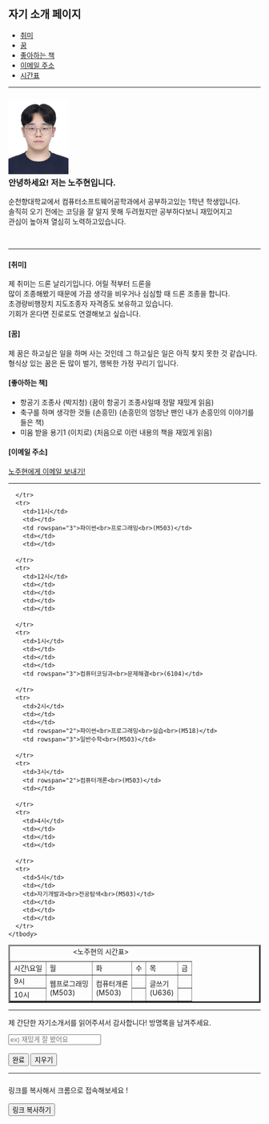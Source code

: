 <html>
  <link href="20243515노주현css과제.css" type="text/css" rel="stylesheet">
<head>
  <!--자기소개 페이지 만들기-->
  <title>자기소개페이지</title>
</head>

<body>
  <!--자기소개 페이지 내용-->
  <h2><div id="a">자기 소개 페이지</div></h2>
  
  <nav><div id = "e">
   <ul>
    <li><a href="사진들/드론.jpg">취미</a></li>
    <li><a href="사진들/고민하는 사진.jpg">꿈</a></li>
    <li><a href="사진들/항공기 조종사 책.jpg">좋아하는 책</a></li>
    <li><a href="사진들/이메일 사진.jpg">이메일 주소</a></li>
    <li><a href="사진들/시간표.jpg">시간표</a></li>
  </ul>
  </div></nav>
  <hr>
  <h3><img src="사진들/노주현 증명사진.jpg" width="120", height="150"/>
  <div id = "b">안녕하세요! 저는 노주현입니다.</div></h3>
  <p><div id = "c">순천향대학교에서 컴퓨터소프트웨어공학과에서 공부하고있는 1학년 학생입니다. 
    <br>솔직히 오기 전에는 코딩을 잘 알지 못해 두려웠지만 공부하다보니 재밌어지고 <br>관심이 높아져 열심히 노력하고있습니다.</div></p>
  <br><hr>
  
  <div class="container">
    <div class="combined-div">
  <h4><div id = "f">[취미]</div></h4>
  <p>제 취미는 드론 날리기입니다. 어릴 적부터 드론을 <br>많이 조종해봤기 때문에 가끔 생각을 비우거나 심심할 때 드론 조종을 합니다.<br>초경량비행장치 지도조종자 자격증도 보유하고 있습니다. <br>기회가 온다면 진로로도 연결해보고 싶습니다.</p>
  <h4><div id ="g">[꿈]</div></h4>
  <p>제 꿈은 하고싶은 일을 하며 사는 것인데 그 하고싶은 일은 아직 찾지 못한 것 같습니다. <br>형식상 있는 꿈은 돈 많이 벌기, 행복한 가정 꾸리기 입니다.</p>
   </div>
  </div>
  
  <h4><div id = "h">[좋아하는 책]</div></h4>
  <ul>
    <li>항공기 조종사 (박지청)   (꿈이 항공기 조종사일때 정말 재밌게 읽음)</li>
    <li>축구를 하며 생각한 것들 (손흥민)   (손흥민의 엄청난 팬인 내가 손흥민의 이야기를 들은 책)</li>
    <li>미움 받을 용기1 (이치로)   (처음으로 이런 내용의 책을 재밌게 읽음)</li>
  </ul>  
  <h4><div id = "i">[이메일 주소]</div></h4>
  <a href="mailto:shwngus18@naver.com">노주현에게 이메일 보내기!</a><hr>
  <table border ="3">
    <caption><div id = "j"><노주현의 시간표></div></caption>
    <tbody>
      <tr>
        <td>시간\요일</td>
        <td>월</td>
        <td>화</td>
        <td>수</td>
        <td>목</td>
        <td>금</td>
      </tr>
      <tr>
        <td>9시</td>
        <td rowspan="3">웹프로그래밍<br>(M503)</td>
        <td rowspan="2">컴퓨터개론<br>(M503)</td>
        <td></td>
        <td rowspan="2">글쓰기<br>(U636)</td>
        <td></td>
      </tr>
      <tr>
        <td>10시</td>
        <td></td>
        <td></td>
        
      </tr>
      <tr>
        <td>11시</td>
        <td></td>
        <td rowspan="3">파이썬<br>프로그래밍<br>(M503)</td>
        <td></td>
        <td></td>
    
      </tr>
      <tr>
        <td>12시</td>
        <td></td>
        <td></td>
        <td></td>
        <td></td>
     
      </tr>
      <tr>
        <td>1시</td>
        <td></td>
        <td></td>
        <td></td>
        <td rowspan="3">컴퓨터코딩과<br>문제해결<br>(6104)</td>
        
      </tr>
      <tr>
        <td>2시</td>
        <td></td>
        <td></td>
        <td rowspan="2">파이썬<br>프로그래밍<br>실습<br>(M518)</td>
        <td rowspan="3">일반수학<br>(M503)</td>
      
      </tr>
      <tr>
        <td>3시</td>
        <td rowspan="2">컴퓨터개론<br>(M503)</td>
        <td></td>
        
      </tr>
      <tr>
        <td>4시</td>
        <td></td>
        <td></td>
        <td></td>
        
      </tr>
      <tr>
        <td>5시</td>
        <td></td>
        <td>자기개발과<br>전공탐색<br>(M503)</td>
        <td></td>
        <td></td>
        <td></td>
      </tr>
    </tbody>
  </table><hr>
  <footer>
    <p><div id = "k">제 간단한 자기소개서를 읽어주셔서 감사합니다! 방명록을 남겨주세요.</div></p>
</footer>
<form>
  <input type="text" placeholder="ex) 재밌게 잘 봤어요" name="방명록">
</textarea><br><br>
<button type="submit">완료</button>
<button type="reset">지우기</button><hr>
</form>

<h3></h3><div id = "l">링크를 복사해서 크롬으로 접속해보세요 !</div></h3><br>
<button id="copyButton">링크 복사하기</button>

<script>
document.getElementById('copyButton').addEventListener('click', function() {
  var linkToCopy = 'file:///C:/Users/solan/Desktop/20243515%20%EB%85%B8%EC%A3%BC%ED%98%84/20243515%20%EB%85%B8%EC%A3%BC%ED%98%84.html';
  
  var tempInput = document.createElement('input');
  tempInput.value = linkToCopy;
  document.body.appendChild(tempInput);
  tempInput.select();
  document.execCommand('copy');
  document.body.removeChild(tempInput);
  
  alert('링크가 복사되었습니다: ' + linkToCopy);
});
</script>

</body>
</html>
